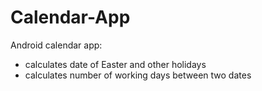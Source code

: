 # Calendar-App
Android calendar app:
  - calculates date of Easter and other holidays
  - calculates number of working days between two dates
